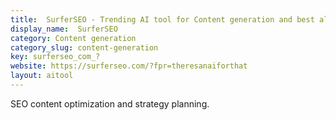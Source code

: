 ```yaml
---
title:  SurferSEO - Trending AI tool for Content generation and best alternatives
display_name:  SurferSEO
category: Content generation
category_slug: content-generation
key: surferseo_com_?
website: https://surferseo.com/?fpr=theresanaiforthat
layout: aitool
---
```


SEO content optimization and strategy planning.
